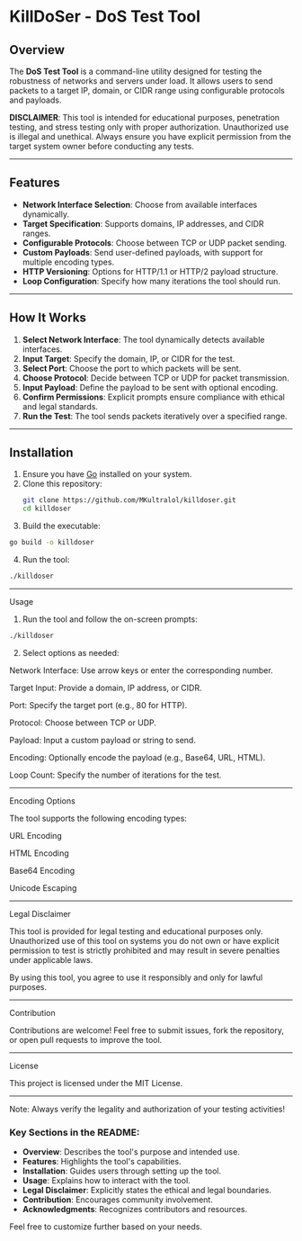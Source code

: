 # KillDoSer - DoS Test Tool

## Overview
The **DoS Test Tool** is a command-line utility designed for testing the robustness of networks and servers under load. It allows users to send packets to a target IP, domain, or CIDR range using configurable protocols and payloads. 

**DISCLAIMER**: This tool is intended for educational purposes, penetration testing, and stress testing only with proper authorization. Unauthorized use is illegal and unethical. Always ensure you have explicit permission from the target system owner before conducting any tests.

---

## Features
- **Network Interface Selection**: Choose from available interfaces dynamically.
- **Target Specification**: Supports domains, IP addresses, and CIDR ranges.
- **Configurable Protocols**: Choose between TCP or UDP packet sending.
- **Custom Payloads**: Send user-defined payloads, with support for multiple encoding types.
- **HTTP Versioning**: Options for HTTP/1.1 or HTTP/2 payload structure.
- **Loop Configuration**: Specify how many iterations the tool should run.

---

## How It Works
1. **Select Network Interface**: The tool dynamically detects available interfaces.
2. **Input Target**: Specify the domain, IP, or CIDR for the test.
3. **Select Port**: Choose the port to which packets will be sent.
4. **Choose Protocol**: Decide between TCP or UDP for packet transmission.
5. **Input Payload**: Define the payload to be sent with optional encoding.
6. **Confirm Permissions**: Explicit prompts ensure compliance with ethical and legal standards.
7. **Run the Test**: The tool sends packets iteratively over a specified range.

---

## Installation
1. Ensure you have [Go](https://golang.org/) installed on your system.
2. Clone this repository:
   ```bash
   git clone https://github.com/MKultralol/killdoser.git
   cd killdoser

3. Build the executable:
```bash
go build -o killdoser
```

4. Run the tool:
```bash
./killdoser
```

---

Usage

1. Run the tool and follow the on-screen prompts:
```bash
./killdoser
```

2. Select options as needed:

Network Interface: Use arrow keys or enter the corresponding number.

Target Input: Provide a domain, IP address, or CIDR.

Port: Specify the target port (e.g., 80 for HTTP).

Protocol: Choose between TCP or UDP.

Payload: Input a custom payload or string to send.

Encoding: Optionally encode the payload (e.g., Base64, URL, HTML).

Loop Count: Specify the number of iterations for the test.


---

Encoding Options

The tool supports the following encoding types:

URL Encoding

HTML Encoding

Base64 Encoding

Unicode Escaping



---

Legal Disclaimer

This tool is provided for legal testing and educational purposes only. Unauthorized use of this tool on systems you do not own or have explicit permission to test is strictly prohibited and may result in severe penalties under applicable laws.

By using this tool, you agree to use it responsibly and only for lawful purposes.


---

Contribution

Contributions are welcome! Feel free to submit issues, fork the repository, or open pull requests to improve the tool.


---

License

This project is licensed under the MIT License.


---

Note: Always verify the legality and authorization of your testing activities!

### Key Sections in the README:
- **Overview**: Describes the tool's purpose and intended use.
- **Features**: Highlights the tool's capabilities.
- **Installation**: Guides users through setting up the tool.
- **Usage**: Explains how to interact with the tool.
- **Legal Disclaimer**: Explicitly states the ethical and legal boundaries.
- **Contribution**: Encourages community involvement.
- **Acknowledgments**: Recognizes contributors and resources.

Feel free to customize further based on your needs.

